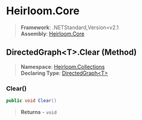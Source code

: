 # Heirloom.Core

> **Framework**: .NETStandard,Version=v2.1  
> **Assembly**: [Heirloom.Core][0]

## DirectedGraph\<T>.Clear (Method)

> **Namespace**: [Heirloom.Collections][0]  
> **Declaring Type**: [DirectedGraph\<T>][1]

### Clear()

```cs
public void Clear()
```

> **Returns** - `void`

[0]: ../../../Heirloom.Core.md
[1]: ../DirectedGraph[T].md
